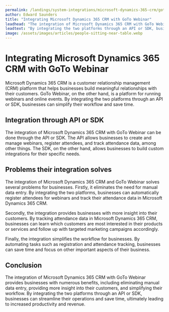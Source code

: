 ```yaml
---
permalink: /landings/system-integrations/microsoft-dynamics-365-crm/goto-webinar
author: Edward Saunders
title: "Integrating Microsoft Dynamics 365 CRM with GoTo Webinar"
leadhead: "The integration of Microsoft Dynamics 365 CRM with GoTo Webinar provides businesses with numerous benefits, including eliminating manual data entry, providing more insight into their customers, and simplifying their workflow"
leadtext: "By integrating the two platforms through an API or SDK, businesses can streamline their operations and save time, ultimately leading to increased productivity and revenue."
image: /assets/images/articles/people-sitting-near-table.webp
---
```

<div class="arttext">      <h1>Integrating Microsoft Dynamics 365 CRM with GoTo Webinar</h1>
      <p>Microsoft Dynamics 365 CRM is a customer relationship management (CRM) platform that helps businesses build meaningful relationships with their customers. GoTo Webinar, on the other hand, is a platform for running webinars and online events. By integrating the two platforms through an API or SDK, businesses can simplify their workflow and save time.</p>
      <h2>Integration through API or SDK</h2>
      <p>The integration of Microsoft Dynamics 365 CRM with GoTo Webinar can be done through the API or SDK. The API allows businesses to create and manage webinars, register attendees, and track attendance data, among other things. The SDK, on the other hand, allows businesses to build custom integrations for their specific needs.</p>
      <h2>Problems their integration solves</h2>
      <p>The integration of Microsoft Dynamics 365 CRM and GoTo Webinar solves several problems for businesses. Firstly, it eliminates the need for manual data entry. By integrating the two platforms, businesses can automatically register attendees for webinars and track their attendance data in Microsoft Dynamics 365 CRM.</p>
      <p>Secondly, the integration provides businesses with more insight into their customers. By tracking attendance data in Microsoft Dynamics 365 CRM, businesses can learn which customers are most interested in their products or services and follow up with targeted marketing campaigns accordingly.</p>
      <p>Finally, the integration simplifies the workflow for businesses. By automating tasks such as registration and attendance tracking, businesses can save time and focus on other important aspects of their business.</p>
      <h2>Conclusion</h2>
      <p>The integration of Microsoft Dynamics 365 CRM with GoTo Webinar provides businesses with numerous benefits, including eliminating manual data entry, providing more insight into their customers, and simplifying their workflow. By integrating the two platforms through an API or SDK, businesses can streamline their operations and save time, ultimately leading to increased productivity and revenue.</p>
</div>